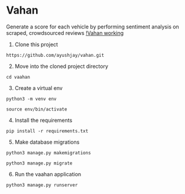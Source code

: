 # Vahan
Generate a score for each vehicle by performing sentiment analysis on scraped, crowdsourced reviews
[!Vahan working](259807711-f2c3c969-8f47-4367-ac77-4d9a51fa6f53.gif)

1. Clone this project
```
https://github.com/ayushjay/vahan.git
```
2. Move into the cloned project directory
```
cd vaahan
```
3. Create a virtual env
```
python3 -m venv env

source env/bin/activate
```
4. Install the requirements
```
pip install -r requirements.txt
```
5. Make database migrations
```
python3 manage.py makemigrations

python3 manage.py migrate
```
6. Run the vaahan application
```
python3 manage.py runserver
```

